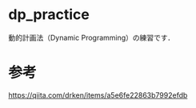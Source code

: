 # dp_practice

動的計画法（Dynamic Programming）の練習です．


# 参考
https://qiita.com/drken/items/a5e6fe22863b7992efdb
